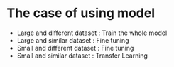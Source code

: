 # The case of using model
  * Large and different dataset : Train the whole model
  * Large and similar dataset : Fine tuning
  * Small and different dataset : Fine tuning
  * Small and similar dataset : Transfer Learning
